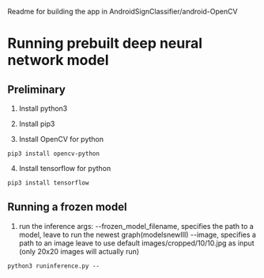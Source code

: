 Readme for building the app in AndroidSignClassifier/android-OpenCV

# Running prebuilt deep neural network model
## Preliminary 
1. Install python3

2. Install pip3

3. Install OpenCV for python
```
pip3 install opencv-python
```
4. Install tensorflow for python 
```
pip3 install tensorflow

```
## Running a frozen model
1. run the inference
args: --frozen_model_filename,  specifies the path to a model, leave to run the newest graph(modelsnewIII)
      --image, specifies a path to an image leave to use default images/cropped/10/10.jpg as input (only 20x20 images will actually run)
```
python3 runinference.py --
```
